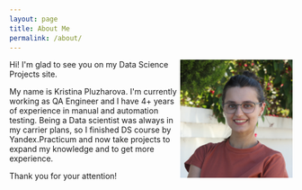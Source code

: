 ```yaml
---
layout: page
title: About Me
permalink: /about/
---
```


<img style="float: right;" src="/_pages/IMG_1094_min.jpg" alt="photo" width="200"/>

Hi! I'm glad to see you on my Data Science Projects site. 

My name is Kristina Pluzharova. I'm currently working as QA Engineer and I have 4+ years of experience in manual and automation testing.
Being a Data scientist was always in my carrier plans, so I finished DS course by Yandex.Practicum and now take projects to expand my knowledge and to get more experience.

Thank you for your attention! 


